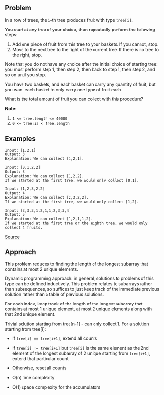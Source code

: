 ## Problem
In a row of trees, the `i`-th tree produces fruit with type `tree[i]`.

You start at any tree of your choice, then repeatedly perform the following steps:

1. Add one piece of fruit from this tree to your baskets.  If you cannot, stop.
2. Move to the next tree to the right of the current tree.  If there is no tree to the right, stop.

Note that you do not have any choice after the initial choice of starting tree: you must perform step 1, then step 2, then back to step 1, then step 2, and so on until you stop.

You have two baskets, and each basket can carry any quantity of fruit, but you want each basket to only carry one type of fruit each.

What is the total amount of fruit you can collect with this procedure?

**Note:**
1. `1 <= tree.length <= 40000`
2. `0 <= tree[i] < tree.length`

## Examples
```
Input: [1,2,1]
Output: 3
Explanation: We can collect [1,2,1].
```
```
Input: [0,1,2,2]
Output: 3
Explanation: We can collect [1,2,2].
If we started at the first tree, we would only collect [0,1].
```
```
Input: [1,2,3,2,2]
Output: 4
Explanation: We can collect [2,3,2,2]. 
If we started at the first tree, we would only collect [1,2].
```
```
Input: [3,3,3,1,2,1,1,2,3,3,4]
Output: 5
Explanation: We can collect [1,2,1,1,2].
If we started at the first tree or the eighth tree, we would only collect 4 fruits.
```

[Source](https://leetcode.com/problems/fruit-into-baskets/)

## Approach
This problem reduces to finding the length of the longest subarray that contains at most 2 unique elements.

Dynamic programming approach: in general, solutions to problems of this type can be defined inductively. This problem relates to subarrays rather than subsequences, so suffices to just keep track of the immediate previous solution rather than a table of previous solutions. 

For each index, keep track of the length of the longest subarray that contains at most 1 unique element, at most 2 unique elements along with that 2nd unique element.

Trivial solution starting from tree[n-1] - can only collect 1.
For a solution starting from tree[i]:

* If `tree[i] == tree[i+1]`, extend all counts
* If `tree[i] != tree[i+1]` but `tree[i]` is the same element as the 2nd element of the longest subarray of 2 unique starting from `tree[i+1]`, extend that particular count
* Otherwise, reset all counts


* O(n) time complexity
* O(1) space complexity for the accumulators

